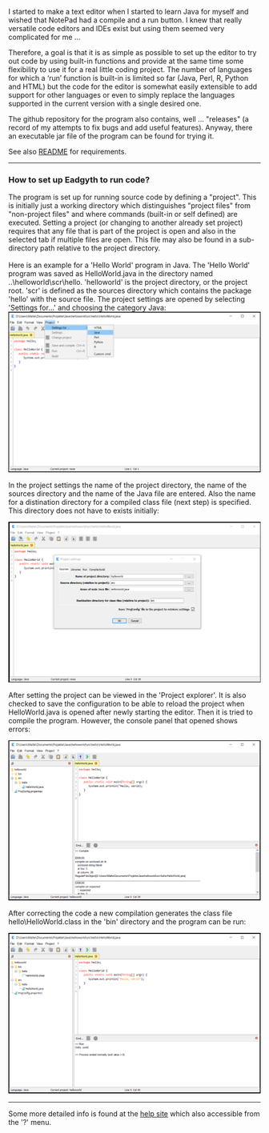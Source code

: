 I started to make a text editor when I started to learn Java for myself and wished that NotePad
had a compile and a run button. I knew that really versatile code editors and IDEs exist but
using them seemed very complicated for me …

Therefore, a goal is that it is as simple as possible to set up the editor to try out code
by using built-in functions and provide at the same time some flexibility to use it for a real
little coding project. The number of languages for which a ‘run’ function is built-in is
limited so far (Java, Perl, R, Python and HTML) but the code for the editor is somewhat
easily extensible to add support for other languages or even to simply replace the languages
supported in the current version with a single desired one.

The github repository for the program also contains, well ... "releases" (a record of my
attempts to fix bugs and add useful features). Anyway, there an executable jar file of the
program can be found for trying it.

See also <a href="https://github.com/Eadgyth/Programming-Editor/blob/master/README.md">
README</a> for requirements.

<hr>
<h3>How to set up Eadgyth to run code?</h3>
The program is set up for running source code by defining a "project". This is initially
just a working directory which distinguishes "project files" from "non-project files" and
where commands (built-in or self defined) are executed. Setting a project (or changing
to another already set project) requires that any file that is part of the project is
open and also in the selected tab if multiple files are open. This file may also be found
in a sub-directory path relative to the project directory.
<br><br>
Here is an example for a 'Hello World' program in Java. The 'Hello World' program was saved
as HelloWorld.java in the directory named ..\helloworld\scr\hello. 'helloworld' is the project
directory, or the project root. 'scr' is defined as the sources directory which contains the
package 'hello' with the source file. The project settings are opened by selecting
'Settings for...' and choosing the category Java:

<img src="images/opensettings.png" width="600"/>


In the project settings the name of the project directory, the name of the sources directory
and the name of the Java file are entered. Also the name for a distination directory for a
compiled class file (next step) is specified. This directory does not have to exists
initially:

<img src="images/projectsettings.png" width="600"/>


After setting the project can be viewed in the 'Project explorer'. It is also checked to
save the configuration to be able to reload the project when HelloWorld.java is opened after
newly starting the editor. Then it is tried to compile the program. However, the console
panel that opened shows errors:

<img src="images/compile.png" width="600"/>


After correcting the code a new compilation generates the class file hello\HelloWorld.class in
the 'bin' directory and the program can be run:

<img src="images/run.png" width="600"/>

<hr>
Some more detailed info is found at the
<a href="https://eadgyth.github.io/Programming-Editor/help/help.html">help site</a> which also
accessible from the '?' menu.

